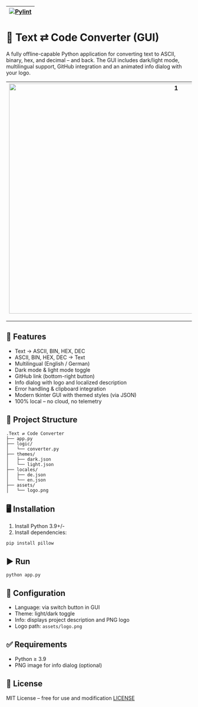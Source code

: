 |[![Pylint](https://github.com/bylickilabs/Text-Code-Converter/actions/workflows/pylint.yml/badge.svg)](https://github.com/bylickilabs/Text-Code-Converter/actions/workflows/pylint.yml)|
|---|

# 🧠 Text ⇄ Code Converter (GUI)

A fully offline-capable Python application for converting text to ASCII, binary, hex, and decimal – and back. The GUI includes dark/light mode, multilingual support, GitHub integration and an animated info dialog with your logo.

| <img width="891" height="623" alt="1" src="https://github.com/user-attachments/assets/96c8e451-4080-4e8d-be18-c8ef6326982d" /> | <img width="889" height="622" alt="2" src="https://github.com/user-attachments/assets/91157899-261c-4766-acac-8ca2e634d890" /> |
|---|---|

---

## 🚀 Features

- Text → ASCII, BIN, HEX, DEC
- ASCII, BIN, HEX, DEC → Text
- Multilingual (English / German)
- Dark mode & light mode toggle
- GitHub link (bottom-right button)
- Info dialog with logo and localized description
- Error handling & clipboard integration
- Modern tkinter GUI with themed styles (via JSON)
- 100% local – no cloud, no telemetry

## 📁 Project Structure

```yarn
.Text ⇄ Code Converter
├── app.py
├── logic/
│   └── converter.py
├── themes/
│   ├── dark.json
│   └── light.json
├── locales/
│   ├── de.json
│   └── en.json
├── assets/
│   └── logo.png
```

## 🖥️ Installation

1. Install Python 3.9+/-
2. Install dependencies:

```yarn
pip install pillow
```

## ▶️ Run

```yarn
python app.py
```

## 📝 Configuration

- Language: via switch button in GUI
- Theme: light/dark toggle
- Info: displays project description and PNG logo
- Logo path: `assets/logo.png`

## ✅ Requirements

- Python ≥ 3.9
- PNG image for info dialog (optional)

## 🪪 License

MIT License – free for use and modification
[LICENSE](LICENSE)
